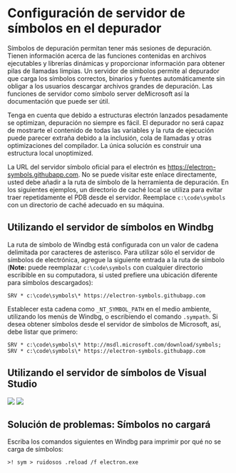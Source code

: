 # Configuración de servidor de símbolos en el depurador

Símbolos de depuración permitan tener más sesiones de depuración. Tienen información acerca de las funciones contenidas en archivos ejecutables y librerías dinámicas y proporcionar información para obtener pilas de llamadas limpias. Un servidor de símbolos permite al depurador que carga los símbolos correctos, binarios y fuentes automáticamente sin obligar a los usuarios descargar archivos grandes de depuración. Las funciones de servidor como símbolo server</a> deMicrosoft así la documentación que puede ser útil.</p> 

Tenga en cuenta que debido a estructuras electrón lanzados pesadamente se optimizan, depuración no siempre es fácil. El depurador no será capaz de mostrarte el contenido de todas las variables y la ruta de ejecución puede parecer extraña debido a la inclusión, cola de llamadas y otras optimizaciones del compilador. La única solución es construir una estructura local unoptimized.

La URL del servidor símbolo oficial para el electrón es https://electron-symbols.githubapp.com. No se puede visitar este enlace directamente, usted debe añadir a la ruta de símbolo de la herramienta de depuración. En los siguientes ejemplos, un directorio de caché local se utiliza para evitar traer repetidamente el PDB desde el servidor. Reemplace `c:\code\symbols` con un directorio de caché adecuado en su máquina.

## Utilizando el servidor de símbolos en Windbg

La ruta de símbolo de Windbg está configurada con un valor de cadena delimitada por caracteres de asterisco. Para utilizar sólo el servidor de símbolos de electrónica, agregue la siguiente entrada a la ruta de símbolo (**Note:** puede reemplazar `c:\code\symbols` con cualquier directorio escribible en su computadora, si usted prefiere una ubicación diferente para símbolos descargados):

    SRV * c:\code\symbols\* https://electron-symbols.githubapp.com
    

Establecer esta cadena como `_NT_SYMBOL_PATH` en el medio ambiente, utilizando los menús de Windbg, o escribiendo el comando `.sympath`. Si desea obtener símbolos desde el servidor de símbolos de Microsoft, así, debe listar que primero:

    SRV * c:\code\symbols\* http://msdl.microsoft.com/download/symbols; SRV * c:\code\symbols\* https://electron-symbols.githubapp.com
    

## Utilizando el servidor de símbolos de Visual Studio

<img src='https://mdn.mozillademos.org/files/733/symbol-server-vc8express-menu.jpg' /> <img src='https://mdn.mozillademos.org/files/2497/2005_options.gif' />

## Solución de problemas: Símbolos no cargará

Escriba los comandos siguientes en Windbg para imprimir por qué no se carga de símbolos:

    >! sym > ruidosos .reload /f electron.exe